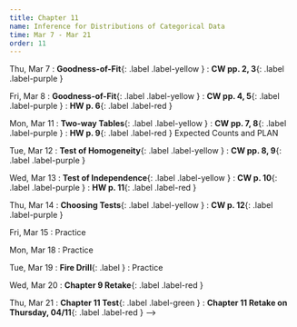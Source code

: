 ```yaml
---
title: Chapter 11
name: Inference for Distributions of Categorical Data
time: Mar 7 - Mar 21
order: 11
---
```


<!-- : **Standard 2.1**{: .label .label-yellow }
: **CW pp. 3, 4**{: .label .label-purple }
: **Group Quiz**{: .label .label-green } Section 2.1
: **Test Retake**{: .label .label-red} Chapter 4 Retake
: **No School**{: .label } Staff PD Day
: Practice
: **Chapter 2 Test**{: .label .label-green }
: **Chapter 2 Retake on Wed, 10/18**{: .label .label-red } -->

Thu, Mar 7
: **Goodness-of-Fit**{: .label .label-yellow }
: **CW pp. 2, 3**{: .label .label-purple }

Fri, Mar 8
: **Goodness-of-Fit**{: .label .label-yellow }
: **CW pp. 4, 5**{: .label .label-purple }
: **HW p. 6**{: .label .label-red }

Mon, Mar 11
: **Two-way Tables**{: .label .label-yellow }
: **CW pp. 7, 8**{: .label .label-purple }
: **HW p. 9**{: .label .label-red } Expected Counts and PLAN

Tue, Mar 12
: **Test of Homogeneity**{: .label .label-yellow }
: **CW pp. 8, 9**{: .label .label-purple }

Wed, Mar 13
: **Test of Independence**{: .label .label-yellow }
: **CW p. 10**{: .label .label-purple }
: **HW p. 11**{: .label .label-red }

Thu, Mar 14
: **Choosing Tests**{: .label .label-yellow }
: **CW p. 12**{: .label .label-purple }


Fri, Mar 15
: Practice


Mon, Mar 18
: Practice


Tue, Mar 19
: **Fire Drill**{: .label }
: Practice

Wed, Mar 20
: **Chapter 9 Retake**{: .label .label-red }

Thu, Mar 21
: **Chapter 11 Test**{: .label .label-green }
: **Chapter 11 Retake on Thursday, 04/11**{: .label .label-red } -->

<!--

Fri, Mar 22


Mon, Mar 25


Tue, Mar 26


Wed, Mar 27


Thu, Mar 28


Fri, Mar 29


Mon, Apr 1
: **No Class**{: .label } Spring Break

Tue, Apr 2
: **No Class**{: .label } Spring Break

Wed, Apr 3
: **No Class**{: .label } Spring Break

Thu, Apr 4
: **No Class**{: .label } Spring Break

Fri, Apr 5
: **No Class**{: .label } Spring Break

Mon, Apr 8


Tue, Apr 9


Wed, Apr 10


Thu, Apr 11


Fri, Apr 12


Mon, Apr 15


Tue, Apr 16


Wed, Apr 17


Thu, Apr 18


Fri, Apr 19


Mon, Apr 22


Tue, Apr 23


Wed, Apr 24


Thu, Apr 25


Fri, Apr 26


Mon, Apr 29


Tue, Apr 30


Wed, May 1


Thu, May 2


Fri, May 3


Mon, May 6


Tue, May 7


Wed, May 8


Thu, May 9


Fri, May 10


Mon, May 13


Tue, May 14


Wed, May 15


Thu, May 16


Fri, May 17
: **No Class**{: .label } Malcolm X's Birthday


Mon, May 20


Tue, May 21


Wed, May 22


Thu, May 23


Fri, May 24


Mon, May 27
: **No Class**{: .label } Memorial Day


Tue, May 28


Wed, May 29
: **Finals: P1, P2**{: .label }

Thu, May 30
: **Finals: P3, P4**{: .label }

Fri, May 31
: **Finals: P5, P6**{: .label }

Mon, Jun 3
: **Minimum Day**{: .label}

Tue, Jun 4
: **Minimum Day**{: .label} Last Day of School! -->